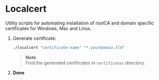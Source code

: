 # Localcert

Utility scripts for automating installation of rootCA and domain specific certificates for Windows, Mac and Linux.

1. Generate certificate:

	```bash
	./localcert "certificate-name" "*.yourdomain.tld"
	```

	> **Note**<br>
	> Find the generated certificates in `certificates` directory.

1. **Done**
